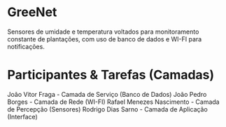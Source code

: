 # GreeNet
Sensores de umidade e temperatura voltados para monitoramento constante de plantações, com uso de banco de dados e WI-FI para notificações.

# Participantes & Tarefas (Camadas)
João Vitor Fraga - Camada de Serviço (Banco de Dados)
João Pedro Borges - Camada de Rede (WI-FI)
Rafael Menezes Nascimento - Camada de Percepção (Sensores)
Rodrigo Dias Sarno - Camada de Aplicação (Interface)
